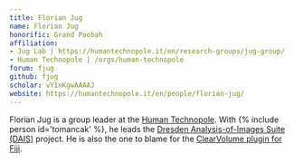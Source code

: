 ```yaml
---
title: Florian Jug
name: Florian Jug
honorific: Grand Poobah
affiliation:
- Jug Lab | https://humantechnopole.it/en/research-groups/jug-group/
- Human Technopole | /orgs/human-technopole
forum: fjug
github: fjug
scholar: vYInKgwAAAAJ
website: https://humantechnopole.it/en/people/florian-jug/
---
```


Florian Jug is a group leader at the [Human Technopole](/orgs/human-technopole). With {% include person id='tomancak' %}, he leads the [Dresden Analysis-of-Images Suite (DAIS)](/orgs/dais) project. He is also the one to blame for the [ClearVolume plugin for Fiji](/plugins/clearvolume).
